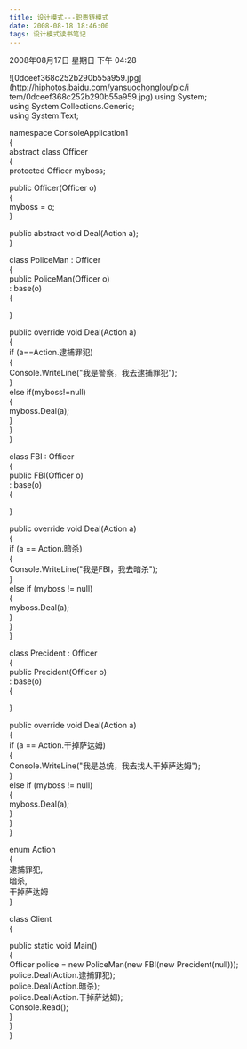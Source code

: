 ```yaml
---
title: 设计模式---职责链模式
date: 2008-08-18 18:46:00
tags: 设计模式读书笔记
---
```

2008年08月17日 星期日 下午 04:28

![0dceef368c252b290b55a959.jpg](http://hiphotos.baidu.com/yansuochonglou/pic/i
tem/0dceef368c252b290b55a959.jpg) using System;  
using System.Collections.Generic;  
using System.Text;

namespace ConsoleApplication1  
{  
abstract class Officer  
{  
protected Officer myboss;

public Officer(Officer o)  
{  
myboss = o;  
}

public abstract void Deal(Action a);  
}

class PoliceMan : Officer  
{  
public PoliceMan(Officer o)  
: base(o)  
{

}

public override void Deal(Action a)  
{  
if (a==Action.逮捕罪犯)  
{  
Console.WriteLine("我是警察，我去逮捕罪犯");  
}  
else if(myboss!=null)  
{  
myboss.Deal(a);  
}  
}  
}

class FBI : Officer  
{  
public FBI(Officer o)  
: base(o)  
{

}

public override void Deal(Action a)  
{  
if (a == Action.暗杀)  
{  
Console.WriteLine("我是FBI，我去暗杀");  
}  
else if (myboss != null)  
{  
myboss.Deal(a);  
}  
}  
}

class Precident : Officer  
{  
public Precident(Officer o)  
: base(o)  
{

}

public override void Deal(Action a)  
{  
if (a == Action.干掉萨达姆)  
{  
Console.WriteLine("我是总统，我去找人干掉萨达姆");  
}  
else if (myboss != null)  
{  
myboss.Deal(a);  
}  
}  
}

enum Action  
{  
逮捕罪犯,  
暗杀,  
干掉萨达姆  
}

class Client  
{  
  
public static void Main()  
{  
Officer police = new PoliceMan(new FBI(new Precident(null)));  
police.Deal(Action.逮捕罪犯);  
police.Deal(Action.暗杀);  
police.Deal(Action.干掉萨达姆);  
Console.Read();  
}  
}  
}  



